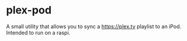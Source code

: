 # plex-pod
A small utility that allows you to sync a https://plex.tv playlist to an iPod. Intended to run on a raspi.


